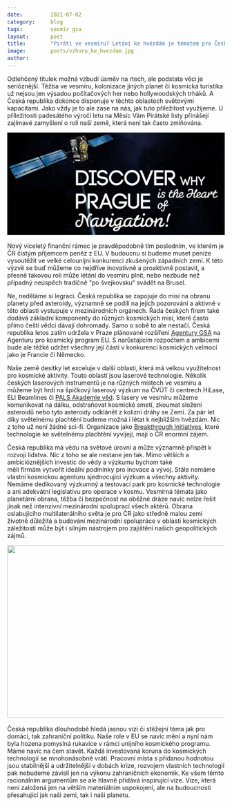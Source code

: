 ```yaml
---
date:         2021-07-02
category:     blog
tags:         vesmír gsa 
layout:       post
title:        "Piráti ve vesmíru? Létání ke hvězdám je tématem pro Česko"
image:        posts/vzhuru_ke_hvezdam.jpg
author:       
---
```


<p>Odlehčený titulek možná vzbudí úsměv na rtech, ale podstata věci je serióznější. Těžba ve vesmíru, kolonizace jiných planet či kosmická turistika už nejsou jen výsadou počítačových her nebo hollywoodských trháků. A Česká republika dokonce disponuje v těchto oblastech světovými kapacitami. Jako vždy je to ale zase na nás, jak tuto příležitost využijeme. U příležitosti padesátého výročí letu na Měsíc Vám Pirátské listy přinášejí zajímavé zamyšlení o roli naší země, která není tak často zmiňována.</p>
<a href="https://europa.eu/european-union/about-eu/agencies/gsa_en"><img class="hlavni" src="/assets/img/posts/gsa_prague_navis.png" alt="kosmos-main" title="Budoucnost vesmírných programů se týká i ČR" width="600"></a>
<div class="clear">
<p>Nový víceletý finanční rámec je pravděpodobně tím&nbsp;posledním, ve kterém je ČR čistým příjemcem peněz z EU. V budoucnu si budeme muset peníze vysoutěžit ve velké celounijní konkurenci zkušených západních zemí. K této výzvě se buď můžeme co nejdříve inovativně a proaktivně postavit, a přesně takovou roli může létání do vesmíru plnit, nebo nezbude než případný neúspěch tradičně "po&nbsp;švejkovsku“ svádět na Brusel.</p>

<p>Ne, neděláme si legraci. Česká republika se zapojuje do misí na obranu planety před asteroidy, významně&nbsp;se podílí na&nbsp;jejich pozorování a aktivně v této oblasti vystupuje v mezinárodních orgánech. Řada českých firem také dodává základní&nbsp;komponenty do různých kosmických misí, které často přímo čeští vědci&nbsp;dávají dohromady. Samo o sobě to ale nestačí. Česká republika letos zatím udržela v Praze plánované rozšíření <a href="https://www.gsa.europa.eu">Agentury GSA</a>&nbsp;na Agenturu pro kosmický program EU. S narůstajícím rozpočtem a ambicemi bude ale těžké udržet všechny její&nbsp;části v konkurenci kosmických velmocí jako je Francie či Německo.</p>

<p>Naše země desítky let exceluje v další oblasti, která má velkou využitelnost pro kosmické aktivity. Touto oblastí jsou&nbsp;laserové technologie. Několik českých laserových instrumentů je na různých místech ve vesmíru a můžeme být hrdí&nbsp;na špičkový laserový výzkum na ČVÚT či centrech HiLase, ELI Beamlines či <a href="http://www.pals.cas.cz/cz/laboratory/">PALS Akademie věd</a>. S lasery ve vesmíru můžeme komunikovat na dálku, odstraňovat kosmické smetí, zkoumat složení asteroidů nebo tyto asteroidy odklánět&nbsp;z kolizní dráhy se Zemí. Za pár let díky světelnému plachtění budeme možná i létat k nejbližším hvězdám. Nic z toho už není žádné sci-fi. Organizace jako <a href="https://breakthroughinitiatives.org">Breakthrough Initiatives</a>, které technologie ke světelnému plachtění vyvíjejí, mají o ČR enormní zájem.</p>

<p>Česká republika má vědu na světové úrovni a může významně přispět k rozvoji lidstva. Nic z toho se ale nestane jen tak.&nbsp;Mimo větších a ambicióznějších investic do vědy a výzkumu bychom také měli&nbsp;firmám&nbsp;vytvořit ideální podmínky pro inovace a vývoj. Stále nemáme vlastní kosmickou agenturu sjednocující výzkum&nbsp;a všechny aktivity. Nemáme&nbsp;dedikovaný výzkumný a testovací park pro kosmické technologie a ani adekvátní legislativu pro operace v kosmu. Vesmírná témata jako planetární obrana, těžba či bezpečnost na oběžné dráze navíc nelze řešit jinak než intenzivní mezinárodní spoluprací&nbsp;všech aktérů. Obrana oslabujícího multilaterálního světa je pro ČR jako středně malou zemi životně důležitá&nbsp;a budování mezinárodní spolupráce v oblasti kosmických záležitostí může být i silným nástrojem pro zajištění našich geopolitických zájmů.</p>

<p><img alt="" src="https://www.piratskelisty.cz/upload/thumbs/w600/3351.jpg" style="width: 600px; height: 400px;" /></p>

<p>Česká republika dlouhodobě hledá jasnou vizi či stěžejní téma jak pro domácí, tak zahraniční politiku. Naše role v EU se navíc mění a nyní nám byla hozena pomyslná rukavice v rámci unijního kosmického programu. Máme navíc na čem stavět. Každá investovaná koruna do kosmických technologií se mnohonásobně vrátí. Pracovní místa s přidanou hodnotou jsou stabilnější a udržitelnější v dobách krize, rozvojem vlastních technologií pak nebudeme závislí jen na výkonu zahraničních ekonomik. Ke všem těmto racionálním argumentům se ale hlavně přidává inspirující vize. Vize, která není založená jen na větším materiálním uspokojení, ale na budoucnosti přesahující jak naši zemi, tak i naši planetu.</p>
 